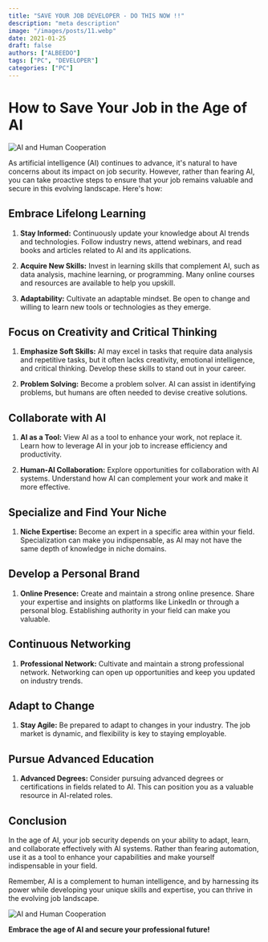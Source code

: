 ```yaml
---
title: "SAVE YOUR JOB DEVELOPER - DO THIS NOW !!"
description: "meta description"
image: "/images/posts/11.webp"
date: 2021-01-25
draft: false
authors: ["ALBEEDO"]
tags: ["PC", "DEVELOPER"]
categories: ["PC"]
---
```


# How to Save Your Job in the Age of AI

![AI and Human Cooperation](your-image-url.png)

As artificial intelligence (AI) continues to advance, it's natural to have concerns about its impact on job security. However, rather than fearing AI, you can take proactive steps to ensure that your job remains valuable and secure in this evolving landscape. Here's how:

## Embrace Lifelong Learning

1. **Stay Informed:** Continuously update your knowledge about AI trends and technologies. Follow industry news, attend webinars, and read books and articles related to AI and its applications.

2. **Acquire New Skills:** Invest in learning skills that complement AI, such as data analysis, machine learning, or programming. Many online courses and resources are available to help you upskill.

3. **Adaptability:** Cultivate an adaptable mindset. Be open to change and willing to learn new tools or technologies as they emerge.

## Focus on Creativity and Critical Thinking

1. **Emphasize Soft Skills:** AI may excel in tasks that require data analysis and repetitive tasks, but it often lacks creativity, emotional intelligence, and critical thinking. Develop these skills to stand out in your career.

2. **Problem Solving:** Become a problem solver. AI can assist in identifying problems, but humans are often needed to devise creative solutions.

## Collaborate with AI

1. **AI as a Tool:** View AI as a tool to enhance your work, not replace it. Learn how to leverage AI in your job to increase efficiency and productivity.

2. **Human-AI Collaboration:** Explore opportunities for collaboration with AI systems. Understand how AI can complement your work and make it more effective.

## Specialize and Find Your Niche

1. **Niche Expertise:** Become an expert in a specific area within your field. Specialization can make you indispensable, as AI may not have the same depth of knowledge in niche domains.

## Develop a Personal Brand

1. **Online Presence:** Create and maintain a strong online presence. Share your expertise and insights on platforms like LinkedIn or through a personal blog. Establishing authority in your field can make you valuable.

## Continuous Networking

1. **Professional Network:** Cultivate and maintain a strong professional network. Networking can open up opportunities and keep you updated on industry trends.

## Adapt to Change

1. **Stay Agile:** Be prepared to adapt to changes in your industry. The job market is dynamic, and flexibility is key to staying employable.

## Pursue Advanced Education

1. **Advanced Degrees:** Consider pursuing advanced degrees or certifications in fields related to AI. This can position you as a valuable resource in AI-related roles.

## Conclusion

In the age of AI, your job security depends on your ability to adapt, learn, and collaborate effectively with AI systems. Rather than fearing automation, use it as a tool to enhance your capabilities and make yourself indispensable in your field.

Remember, AI is a complement to human intelligence, and by harnessing its power while developing your unique skills and expertise, you can thrive in the evolving job landscape.

![AI and Human Cooperation](your-image-url.png)

**Embrace the age of AI and secure your professional future!**


